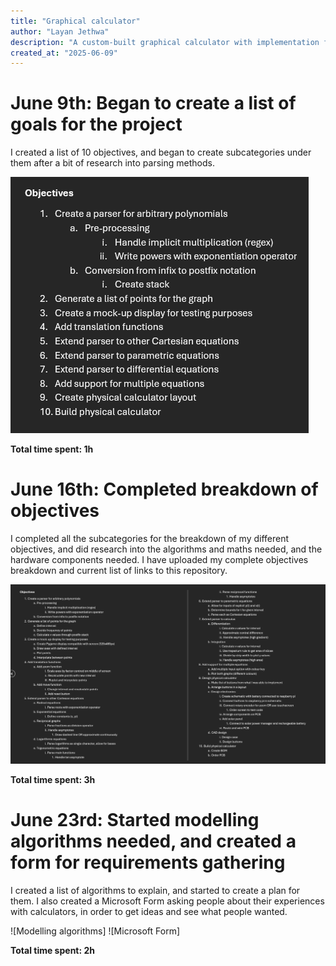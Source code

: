 ```yaml
---
title: "Graphical calculator"
author: "Layan Jethwa"
description: "A custom-built graphical calculator with implementation from scratch"
created_at: "2025-06-09"
---
```


# June 9th: Began to create a list of goals for the project

I created a list of 10 objectives, and began to create subcategories under them after a bit of research into parsing methods.

![Objectives](https://github.com/LayanJethwa/graphical-calculator/blob/main/images/09-06.png)

**Total time spent: 1h**


# June 16th: Completed breakdown of objectives

I completed all the subcategories for the breakdown of my different objectives, and did research into the algorithms and maths needed, and the hardware components needed. I have uploaded my complete objectives breakdown and current list of links to this repository.

![Completed objectives](https://github.com/LayanJethwa/graphical-calculator/blob/main/images/16-06.png)

**Total time spent: 3h**


# June 23rd: Started modelling algorithms needed, and created a form for requirements gathering

I created a list of algorithms to explain, and started to create a plan for them. I also created a Microsoft Form asking people about their experiences with calculators, in order to get ideas and see what people wanted.

![Modelling algorithms]
![Microsoft Form]

**Total time spent: 2h**
